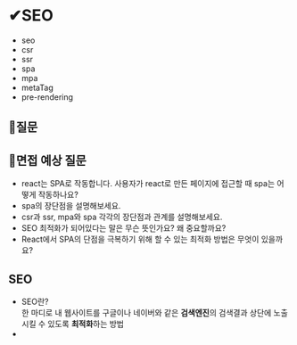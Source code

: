 # ✔SEO
- seo
- csr
- ssr
- spa
- mpa
- metaTag
- pre-rendering


## 👀질문


## 📂면접 예상 질문
- react는 SPA로 작동합니다. 사용자가 react로 만든 페이지에 접근할 때 spa는 어떻게 작동하나요?
- spa의 장단점을 설명해보세요.
- csr과 ssr, mpa와 spa 각각의 장단점과 관계를 설명해보세요.
- SEO 최적화가 되어있다는 말은 무슨 뜻인가요? 왜 중요할까요?
- React에서 SPA의 단점을 극복하기 위해 할 수 있는 최적화 방법은 무엇이 있을까요?

## SEO
- SEO란?             
 한 마디로 내 웹사이트를 구글이나 네이버와 같은 **검색엔진**의 검색결과 상단에 노출시킬 수 있도록 **최적화**하는 방법
- <title> 태그는 해당 페이지의 제목을, 그리고 descripiton 메타 태그에서는 그 페이지에 대한 설명을 포함시킨다.
- 제목과 설명은 페이지를 잘 표현할 수 있도록 페이지마다 고유하게 작성한다.
- SPA가 사용감이나 개발적인 측면에서는 유리하지만, 빌드된 결과물을 보면 <body></body>는 텅 비어있고 js가 body를 바꾸기 때문에 검색엔진은 이 사이트를 비어있는 사이트로 인식한다.
  그리고 메인페이지와 상품 디테일 페이지 등의 차이를 크롤링봇이 인지하지 못한다.
   
## CSR
- 브라우저가 자바스크립트를 받아와 동적으로 렌더링한다.
- 첫 로딩시 필요한 파일크기가 크다.
 
## SSR
- 브라우저가 데이터 요청 시 : 브라우저 => 프론트 => 백엔드 => DB 순서로 데이터베이스에서 데이터를 가져온 후 브라우저에 데이터가 그려지는 방식
- 서버에서 정적 페이지로 렌더링 되어 사용자에게 내려오는 것을 의미
- 클라이언트가 페이지 이동, 클릭 할 때 이 과정을 반복하여 화면에 불필요한 렌더링이 일어날 수 있다.
- 장점: 초기 로딩속도가 빠르다. SEO에 사용되는 meta 태그들이 미리 정의되어 SEO에 용이하다.
  
## SPA
- 하나의 HTML 파일 기반으로 자바스크립트를 이용해 동적으로 페이지를 생성하는 방식의 웹 어플리케이션
- 처음 한 번만 정적 리소스를 다운받고, 그 이후에는 필요한 데이터만 부분적으로 바꾼다.
- 장점: 사용자 경험 측면에서 좋다./ 성능이 우수하다./ 로컬 데이터 캐싱에 유리하다.
- 단점: 초기 구동 속도가 느리다./ SEO에 불리하다.
  
## MPA
- 사용자가 페이지 요청시 , 웹 서버가 요청한 UI와 필요한 데이터를 HTML로 파싱해서 보여주는 방식의 웹 어플리케이션
- 사용자의 모든 요청에 페이지 전체를 렌더링 해준다.
- 장점: SEO가 유리/ 크롤링에 적합
- 단점: 화면 깜박임/ 프론트,벡엔드가 밀접해 개발 복잡도 증가

## MPA-SSR / SPA-CSR
- MPA가 주로 SSR을 이용하고, SPA는 주로 CSR을 이용한다.
- MPA/SPA는 페이지를 몇 개 쓰는지에 대한 개념
- SSR/CSR은 페이지를 어디서 렌더링 하는가에 대한 개념
- SPA에서 SSR을 하는 경우도 있음 => 서버에서 처음 정적 페이지를 가져온 후 SSR로 렌더링
  
## metaTag
<meta property=”og:type” content=”website”>
<meta property=”og:title” content=”페이지 제목”>
<meta property=”og:description” content=”페이지 설명”>
<meta property=”og:image” content=”페이지 썸네일 이미지 주소”>
<meta property=”og:url” content=”페이지 주소”>

## pre-rendering
- 빌드할 때 미리 특정 페이지를 렌더링해서 html 파일을 만들어 두는 것
- react-snap 라이브러리를 사용하여 pre-rendered 리액트 애플리케이션을 만들어 SEO를 적용할 수 있다.
  
## 어떤 방식으로 만들까?
 1. 첫 페이지 로딩에서 SSR을 사용하고, 그 후에는 모든 페이지에서 CSR을 사용한다.
 2. CSR에서 `react-helmet`등의 라이브러리를 이용해 JSX내에서 메타태그를 관리한다.

## 📑읽을거리
  * https://velog.io/@ouo_yoonk/react%EC%97%90%EC%84%9C-SEO

  * https://velog.io/@byseop/SPA%EC%97%90%EC%84%9C-%EC%84%9C%EB%B2%84%EC%82%AC%EC%9D%B4%EB%93%9C-%EB%A0%8C%EB%8D%94%EB%A7%81%EC%9D%84-%EA%B5%AC%EC%B6%95%ED%95%98%EC%A7%80-%EC%95%8A%EA%B3%A0-SEO-%EC%B5%9C%EC%A0%81%ED%99%94%ED%95%98%EA%B8%B0

  * https://daeguowl.tistory.com/187
  
## ⛏번외
- react-snap
- react-helmet
- react bundle diet
- Code Splitting
  
  📌 5년 후, 10년 후 어떤 개발자가 되고 싶으세요?

